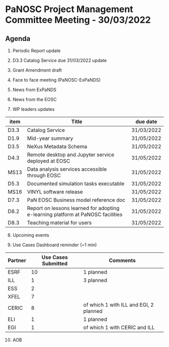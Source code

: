 PaNOSC Project Management Committee Meeting - 30/03/2022 
=========================================================

Agenda
------	

1. Periodic Report update

2. D3.3 Catalog Service due 31/03/2022 update

3. Grant Amendment draft

4. Face to face meeting (PaNOSC-ExPaNDS)

5. News from ExPaNDS

6. News from the EOSC

7. WP leaders updates

| item |    Title    | due date |
| ---- | ----------- | -------- |
| D3.3 | Catalog Service | 31/03/2022 |
| D1.9 | Mid-year summary | 31/05/2022 |
| D3.5 | NeXus Metadata Schema | 31/05/2022 |
| D4.3 | Remote desktop and Jupyter service deployed at EOSC | 31/05/2022 |
| MS13 | Data analysis services accessible through EOSC | 31/05/2022 |
| D5.3 | Documented simulation tasks executable | 31/05/2022 |
| MS16 | VINYL software release | 31/05/2022 |
| D7.3 | PaN EOSC Business model reference doc | 31/05/2022 |
| D8.2 | Report on lessons learned for adopting e-learning platform at PaNOSC facilities | 31/05/2022 |
| D8.3 | Teaching material for users | 31/05/2022 |

8. Upcoming events

9. Use Cases Dashboard reminder (~1 min)

| Partner | Use Cases Submitted | Comments |
| ------- | ------------------- | -------- |
| ESRF  |  10  | 1 planned   |
| ILL   |  1  | 3 planned  | of which 1 w CERIC and EGI)
| ESS   |  2  |   |
| XFEL  |  7  |   |
| CERIC |  8  | of which 1 with ILL and EGI, 2 planned |
| ELI   |  1  | 1 planned  |
| EGI   |  1  | of which 1 with CERIC and ILL | 

10. AOB
